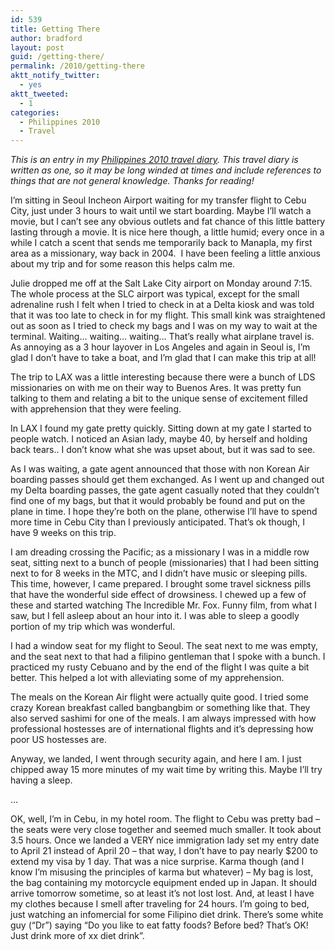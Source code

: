 ```yaml
---
id: 539
title: Getting There
author: bradford
layout: post
guid: /getting-there/
permalink: /2010/getting-there
aktt_notify_twitter:
  - yes
aktt_tweeted:
  - 1
categories:
  - Philippines 2010
  - Travel
---
```

*This is an entry in my *[*Philippines 2010 travel diary*][1]*. This travel diary is written as one, so it may be long winded at times and include references to things that are not general knowledge. Thanks for reading!*

I’m sitting in Seoul Incheon Airport waiting for my transfer flight to Cebu City, just under 3 hours to wait until we start boarding. Maybe I’ll watch a movie, but I can’t see any obvious outlets and fat chance of this little battery lasting through a movie. It is nice here though, a little humid; every once in a while I catch a scent that sends me temporarily back to Manapla, my first area as a missionary, way back in 2004.  I have been feeling a little anxious about my trip and for some reason this helps calm me.

<!--more-->

Julie dropped me off at the Salt Lake City airport on Monday around 7:15. The whole process at the SLC airport was typical, except for the small adrenaline rush I felt when I tried to check in at a Delta kiosk and was told that it was too late to check in for my flight. This small kink was straightened out as soon as I tried to check my bags and I was on my way to wait at the terminal. Waiting… waiting… waiting… That’s really what airplane travel is. As annoying as a 3 hour layover in Los Angeles and again in Seoul is, I’m glad I don’t have to take a boat, and I’m glad that I can make this trip at all!

The trip to LAX was a little interesting because there were a bunch of LDS missionaries on with me on their way to Buenos Ares. It was pretty fun talking to them and relating a bit to the unique sense of excitement filled with apprehension that they were feeling.

In LAX I found my gate pretty quickly. Sitting down at my gate I started to people watch. I noticed an Asian lady, maybe 40, by herself and holding back tears.. I don’t know what she was upset about, but it was sad to see.

As I was waiting, a gate agent announced that those with non Korean Air boarding passes should get them exchanged. As I went up and changed out my Delta boarding passes, the gate agent casually noted that they couldn’t find one of my bags, but that it would probably be found and put on the plane in time. I hope they’re both on the plane, otherwise I’ll have to spend more time in Cebu City than I previously anticipated. That’s ok though, I have 9 weeks on this trip.

I am dreading crossing the Pacific; as a missionary I was in a middle row seat, sitting next to a bunch of people (missionaries) that I had been sitting next to for 8 weeks in the MTC, and I didn’t have music or sleeping pills. This time, however, I came prepared. I brought some travel sickness pills that have the wonderful side effect of drowsiness. I chewed up a few of these and started watching The Incredible Mr. Fox. Funny film, from what I saw, but I fell asleep about an hour into it. I was able to sleep a goodly portion of my trip which was wonderful.

I had a window seat for my flight to Seoul. The seat next to me was empty, and the seat next to that had a filipino gentleman that I spoke with a bunch. I practiced my rusty Cebuano and by the end of the flight I was quite a bit better. This helped a lot with alleviating some of my apprehension.

The meals on the Korean Air flight were actually quite good. I tried some crazy Korean breakfast called bangbangbim or something like that. They also served sashimi for one of the meals. I am always impressed with how professional hostesses are of international flights and it’s depressing how poor US hostesses are.

Anyway, we landed, I went through security again, and here I am. I just chipped away 15 more minutes of my wait time by writing this. Maybe I’ll try having a sleep.

…

OK, well, I’m in Cebu, in my hotel room. The flight to Cebu was pretty bad – the seats were very close together and seemed much smaller. It took about 3.5 hours. Once we landed a VERY nice immigration lady set my entry date to April 21 instead of April 20 – that way, I don’t have to pay nearly $200 to extend my visa by 1 day. That was a nice surprise. Karma though (and I know I’m misusing the principles of karma but whatever) – My bag is lost, the bag containing my motorcycle equipment ended up in Japan. It should arrive tomorrow sometime, so at least it’s not lost lost. And, at least I have my clothes because I smell after traveling for 24 hours. I’m going to bed, just watching an infomercial for some Filipino diet drink. There’s some white guy (“Dr”) saying “Do you like to eat fatty foods? Before bed? That’s OK! Just drink more of xx diet drink”.

 [1]: /category/travel/philippines-2010/